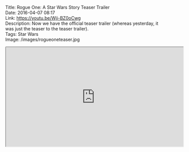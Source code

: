 Title: Rogue One: A Star Wars Story Teaser Trailer  
Date: 2016-04-07 08:17  
Link: https://youtu.be/Wji-BZ0oCwg  
Description: Now we have the official teaser trailer (whereas yesterday, it was just the teaser to the teaser trailer).  
Tags: Star Wars  
Image: /images/rogueoneteaser.jpg  

<iframe style="border-radius: 0.2em" width="560" height="315" src="https://www.youtube-nocookie.com/embed/Wji-BZ0oCwg?rel=0&amp;showinfo=0" allowfullscreen></iframe>